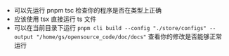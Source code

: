 - 可以先运行 pnpm tsc 检查你的程序是否在类型上正确
- 应该使用 tsx 直接运行 ts 文件
- 可以在当前目录下运行 `pnpm cli build --config "./store/configs" --output "/home/gs/opensource_code/doc/docs"` 查看你的修改是否能够正常运行
